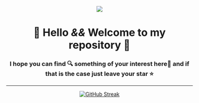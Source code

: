 <div class="header" align="center"> 
  <img src="https://media.giphy.com/media/UFGj6EYw5JhMQ/giphy.gif""/>
<h1>
  👋 Hello <i>&&</i> Welcome to my repository 🦾
</h1>                                                              
<h3> I hope you can find 🔍 something of your interest here🧐 and  if that is the case just leave your star ⭐</h3>
                                                                   
---

[![GitHub Streak](https://streak-stats.demolab.com?user=MauricioG5&theme=merko&border_radius=20&date_format=M%20j%5B%2C%20Y%5D)](https://git.io/streak-stats)

